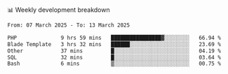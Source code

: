 📊 Weekly development breakdown
<!--START_SECTION:waka-->

```txt
From: 07 March 2025 - To: 13 March 2025

PHP              9 hrs 59 mins   ████████████████▓░░░░░░░░   66.94 %
Blade Template   3 hrs 32 mins   ██████░░░░░░░░░░░░░░░░░░░   23.69 %
Other            37 mins         █░░░░░░░░░░░░░░░░░░░░░░░░   04.19 %
SQL              32 mins         █░░░░░░░░░░░░░░░░░░░░░░░░   03.64 %
Bash             6 mins          ▒░░░░░░░░░░░░░░░░░░░░░░░░   00.75 %
```

<!--END_SECTION:waka-->
